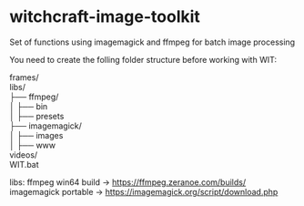 # witchcraft-image-toolkit
Set of functions using imagemagick and ffmpeg for batch image processing

You need to create the folling folder structure before working with WIT:

frames/  
libs/  
├── ffmpeg/  
│   ├── bin  
│   ├── presets  
├── imagemagick/  
│   ├── images  
│   ├── www  
videos/  
WIT.bat  

libs:
ffmpeg win64 build -> https://ffmpeg.zeranoe.com/builds/
imagemagick portable -> https://imagemagick.org/script/download.php
